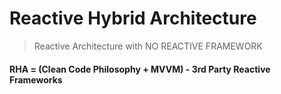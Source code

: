 # Reactive Hybrid Architecture
> Reactive Architecture with NO REACTIVE FRAMEWORK 

#### RHA = (Clean Code Philosophy + MVVM) - 3rd Party Reactive Frameworks
